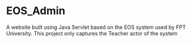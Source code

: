 # EOS_Admin
A website built using Java Servlet based on the EOS system used by FPT University. 
This project only captures the Teacher actor of the system
